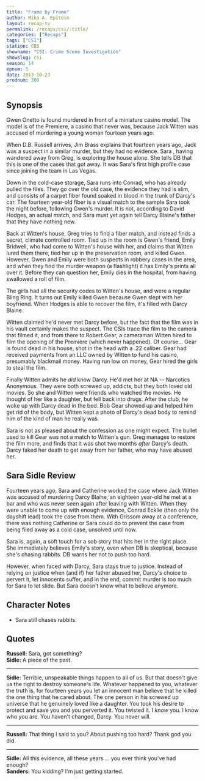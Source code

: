 ```yaml
---
title: "Frame by Frame"
author: Mika A. Epstein
layout: recap-tv
permalink: /recaps/csi/:title/
categories: ["Recaps"]
tags: ["CSI"]
station: CBS
showname: "CSI: Crime Scene Investigation"
showslug: csi
season: 14
epnum: 5  
date: 2013-10-23
prodnum: 300  
---
```


## Synopsis

Gwen Onetto is found murdered in front of a miniature casino model. The model is of the Premiere, a casino that never was, because Jack Witten was accused of murdering a young woman fourteen years ago.

When D.B. Russell arrives, Jim Brass explains that fourteen years ago, Jack was a suspect in a similar murder, but they had no evidence. Sara , having wandered away from Greg, is exploring the house alone. She tells DB that this is one of the cases that got away. It was Sara's first high profile case since joining the team in Las Vegas.

Down in the cold-case storage, Sara runs into Conrad, who has already pulled the files. They go over the old case, the evidence they had is slim, and consists of a carpet fiber found soaked in blood in the trunk of Darcy's car. The fourteen year-old fiber is a visual match to the sample Sara took the night before, following Gwen's murder. It is not, according to David Hodges, an actual match, and Sara must yet again tell Darcy Blaine's father that they have nothing new.

Back at Witten's house, Greg tries to find a fiber match, and instead finds a secret, climate controlled room. Tied up in the room is Gwen's friend, Emily Bridwell, who had come to Witten's house with her, and claims that Witten lured them there, tied her up in the preservation room, and killed Gwen. However, Gwen and Emily were both suspects in robbery cases in the area, and when they find the murder weapon (a flashlight) it has Emily's prints all over it. Before they can question her, Emily dies in the hospital, from having swallowed a roll of film.

The girls had all the security codes to Witten's house, and were a regular Bling Ring. It turns out Emily killed Gwen because Gwen slept with her boyfriend. When Hodges is able to recover the film, it's filled with Darcy Blaine.

Witten claimed he'd never met Darcy before, but the fact that the film was in his vault certainly makes the suspect. The CSIs trace the film to the camera that filmed it, and from there to Robert Gear, a cameraman Witten hired to film the opening of the Premiere (which never happened). Of course... Gear is found dead in his house, shot in the head with a .22 caliber. Gear had received payments from an LLC owned by Witten to fund his casino, presumably blackmail money. Having run low on money, Gear hired the girls to steal the film.

Finally Witten admits he *did* know Darcy. He'd met her at NA -- Narcotics Anonymous. They were both screwed up, addicts, but they both loved old movies. So she and Witten were friends who watched the movies. He thought of her like a daughter, but fell back into drugs. After the club, he woke up with Darcy dead in the bed. Bob Gear showed up and helped him get rid of the body, but Witten kept a photo of Darcy's dead body to remind him of the kind of man he really was.

Sara is not as pleased about the confession as one might expect. The bullet used to kill Gear was not a match to Witten's gun. Greg manages to restore the film more, and finds that it was shot two months *after* Darcy's death. Darcy faked her death to get away from her father, who may have abused her.

## Sara Sidle Review

Fourteen years ago, Sara and Catherine worked the case where Jack Witten was accused of murdering Darcy Blaine, an eighteen year-old he met at a bar and who was never seen again after leaving with Witten. When they were unable to come up with enough evidence, Conrad Ecklie (then only the dayshift lead) took the case from them. With Grissom away at a conference, there was nothing Catherine or Sara could do to prevent the case from being filed away as a cold case, unsolved until now.

Sara is, again, a soft touch for a sob story that hits her in the right place. She immediately believes Emily's story, even when DB is skeptical, because she's chasing rabbits. DB warns her not to push too hard.

However, when faced with Darcy, Sara stays true to justice. Instead of relying on justice when (and if) her father abused her, Darcy's choice to pervert it, let innocents suffer, and in the end, commit murder is too much for Sara to let slide. But Sara doesn't know what to believe anymore.

## Character Notes

* Sara still chases rabbits. 

## Quotes

**Russell:** Sara, got something?  
**Sidle:** A piece of the past.

* * *

**Sidle:** Terrible, unspeakable things happen to all of us. But that doesn't give us the right to destroy someone's life. Whatever happened to you, whatever the truth is, for fourteen years you let an innocent man believe that he killed the one thing that he cared about. The one person in his screwed up universe that he genuinely loved like a daughter. You took his desire to protect and save you and you perverted it. You twisted it. I *know* you. I know who you are. You haven't changed, Darcy. You never will.

* * *

**Russell:** That thing I said to you? About pushing too hard? Thank god you did.

* * *

**Sidle:** All this evidence, all these years ... you ever think you've had enough?  
**Sanders:** You kidding? I'm just getting started.